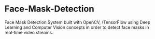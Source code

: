 # Face-Mask-Detection


Face Mask Detection System built with OpenCV, /TensorFlow using Deep Learning and Computer Vision concepts in order to detect face masks in real-time video streams.


                           
